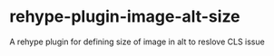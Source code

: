 # rehype-plugin-image-alt-size
A rehype plugin for defining size of image in alt to reslove CLS issue
